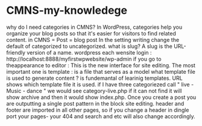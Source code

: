 # CMNS-my-knowledege

why do I need categories in CMNS? In WordPress, categories help you organize your blog posts so that it's easier for visitors to find related content.
in CMNS = Post = blog post
In the setting writing change the default of categorized to uncategorized.
what is slug? 
A slug is the URL-friendly version of a name.
wordpress each wensite login : http://localhost:8888/myfirstwpwebsite/wp-admin
if you go to theappearance to editor : This is the new interface for site editing. 
The most important one is template : is a file that serves as a model
what template file is used to generate content ? is fundemantal of learinig templates.
URL shows which template file it is used.
if I have three categoriezed call " live - Music - dance " we would see category-live.php if it can not find it will show archive and then it would show index.php.
Once you create a post you are outputting a single post pattern in the block site editing.
header and footer are imported in all other pages, so if you change a header in dingle port your pages- your 404 and search and etc will also change accordingly.
